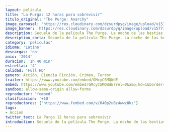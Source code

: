 ```yaml
---
layout: pelicula
title: "La Purga: 12 horas para sobrevivir"
titulo_original: "The Purge: Anarchy"
image_carousel: 'https://res.cloudinary.com/dzsurdpyq/image/upload/v1577168739/12-horas-para-sobrevivir-min.jpg'
image_banner: 'https://res.cloudinary.com/dzsurdpyq/image/upload/v1577168821/12-horas-para-sobrevivir-banner.jpg'
description: Secuela de la película The Purge. La noche de las bestias (2013). En la película original, el gobierno de Estados Unidos permite que, durante una noche, cualquier acto vandálico sea legal. De esta forma intentan reducir el número de criminales, ya que las cárceles del país se encuentran saturadas. La idea surge de la teoría de que todo ser humano tiene maldad en su interior, maldad que en algún momento saldrá a la luz. En esta situación, las personas que tienen dinero tienen más posibilidades que las pobres, ya que estas últimas no tienen los medios necesarios para defenderse de los que les quieran hacer daño. Así, una pregunta sale a la luz ¿Cómo poder sobrevivir a los criminales sin convertirse en uno?
description_corta: Secuela de la película The Purge. La noche de las bestias (2013). En la película original, el gobierno de Estados Unidos permite que, durante una noche, cualquier acto vandálico sea legal. De esta forma intentan reducir...
category: 'peliculas'
idioma: 'Latino'
descargas: 'no'
anio: '2014'
duracion: '1h 40 min'
estrellas: '4'
calidad: 'Full HD'
genero: Acción, Ciencia Ficción, Crimen, Terror
trailer: https://www.youtube.com/embed/GMcyCSMQWdE
embed: https://www.youtube.com/embed/GMcyCSMQWdE?rel=0&amp;hd=1&border=0&wmode=opaque&enablejsapi=1&modestbranding=1&controls=1&showinfo=1
sandbox: allow-same-origin allow-forms
reproductor: 'fembed'
clasificacion: '+10'
reproductores: ["https://www.fembed.com/v/640p2u0z4wwz8kz"]
tags:
- Accion
twitter_text: La Purga 12 horas para sobrevivir
introduction: Secuela de la película The Purge. La noche de las bestias (2013). En la película original, el gobierno de Estados Unidos permite que, durante una noche, cualquier acto vandálico sea legal. De esta forma intentan reducir...
---
```












